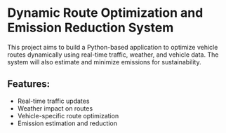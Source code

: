 # Dynamic Route Optimization and Emission Reduction System

This project aims to build a Python-based application to optimize vehicle routes dynamically using real-time traffic, weather, and vehicle data. The system will also estimate and minimize emissions for sustainability.

## Features:
- Real-time traffic updates
- Weather impact on routes
- Vehicle-specific route optimization
- Emission estimation and reduction
